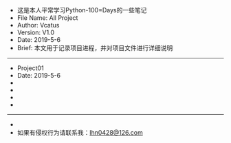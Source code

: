   * 这是本人平常学习Python-100=Days的一些笔记
  * File Name: All Project
  * Author: Vcatus
  * Version: V1.0
  * Date: 2019-5-6
  * Brief: 本文用于记录项目进程，并对项目文件进行详细说明
******************************************************************************************************
  * Project01
  * Date: 2019-5-6
  * 
  * 
  *		
  *
  ******************************************************************************************************
  *
  * 如果有侵权行为请联系我：lhn0428@126.com
  
